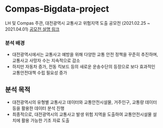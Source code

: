 # Compas-Bigdata-project
LH 및 Compas 주관, 대전광역시 교통사고 위험지역 도출 공모전 (2021.02.25 ~ 2021.04.01)
[공모전 설명 링크](https://compas.lh.or.kr/subj/past/info?subjNo=SBJ_2102_003)

### 분석 배경
- 대전광역시에서는 교통사고 예방을 위해 다양한 교통 안전 정책을 꾸준히 추진하며, 교통사고 사망자 수는 지속적으로 감소
- 하지만 자동차 증가, 전동 킥보드 등의 새로운 운송수단의 등장으로 보다 효과적인 교통안전대책 수립 필요성 증가

## 분석 목적
- 대전광역시의 유형별 교통사고 데이터와 교통안전시설물, 거주인구, 교통량 데이터 등을 활용한 데이터 분석 진행
- 최종적으로, 대전광역시의 교통사고 발생 위험 지역을 도출하여 교통안전시설물 설치에 활용 가능한 기초 자료 도출
